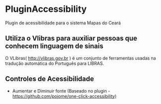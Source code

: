 # PluginAccessibility
Plugin de acessibilidade para o sistema Mapas do Ceará


## Utiliza o Vlibras para auxiliar pessoas que conhecem linguagem de sinais 
O VLibras( http://vlibras.gov.br ) é um conjunto de ferramentas usadas na tradução automática do Português para LIBRAS.


## Controles de Acessibilidade
- Aumentar e Diminuir fonte (Baseado no plugin - https://github.com/pojome/one-click-accessibility)
